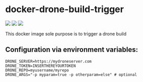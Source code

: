 
# docker-drone-build-trigger

![](https://github.com/eyenx/docker-drone-build-trigger/workflows/Release%20Container%20Image/badge.svg)
[![](https://images.microbadger.com/badges/image/eyenx/drone-build-trigger.svg)](https://microbadger.com/images/eyenx/drone-build-trigger "Get your own image badge on microbadger.com") [![](https://images.microbadger.com/badges/version/eyenx/drone-build-trigger.svg)](https://microbadger.com/images/eyenx/drone-build-trigger "Get your own version badge on microbadger.com")

This docker image sole purpose is to trigger a drone build

## Configuration via environment variables:

```
DRONE_SERVER=https://mydroneserver.com
DRONE_TOKEN=INSERTHEREYOURTOKEN
DRONE_REPO=myusername/myrepo
DRONE_ARGS="-p myparam=true -p otherparam=else" # optional
```
